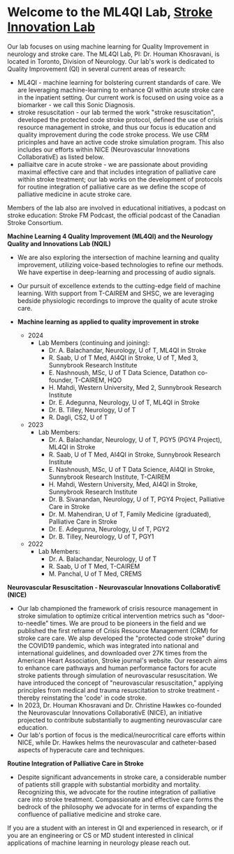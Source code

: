 # Welcome to the ML4QI Lab, [Stroke Innovation Lab](https://strokeinnovationlab.ca/)
Our lab focuses on using machine learning for Quality Improvement in neurology and stroke care. The ML4QI Lab, PI: Dr. Houman Khosravani, is located in Toronto, Division of Neurology. Our lab's work is dedicated to Quality Improvement (QI) in several current areas of research:

* ML4QI - machine learning for bolstering current standards of care. We are leveraging machine-learning to enhance QI within acute stroke care in the inpatient setting. Our current work is focused on using voice as a biomarker - we call this Sonic Diagnosis.
* stroke resuscitation - our lab termed the work "stroke resuscitation", developed the protected code stroke protocol, defined the use of crisis resource management in stroke, and thus our focus is education and quality improvement during the code stroke process. We use CRM pricinples and have an active code stroke simulation program. This also includes our efforts within NICE (Neurovascular Innovations CollaborativE) as listed below.
* palliaitve care in acute stroke - we are passionate about providing maximal effective care and that includes integration of palliative care within stroke treatment; our lab works on the development of protocols for routine integration of palliative care as we define the scope of palliative medicine in acute stroke care.

Members of the lab also are involved in educational initiatives, a podcast on stroke education: Stroke FM Podcast, the official podcast of the Canadian Stroke Consortium.

**Machine Learning 4 Quality Improvement (ML4QI) and the Neurology Quality and Innovations Lab (NQIL)**
* We are also exploring the intersection of machine learning and quality improvement, utilizing voice-based technologies to refine our methods. We have expertise in deep-learning and processing of audio signals.
* Our pursuit of excellence extends to the cutting-edge field of machine learning. With support from T-CAIREM and SHSC, we are leveraging bedside physiologic recordings to improve the quality of acute stroke care.

* **Machine learning as applied to quality improvement in stroke**
    * 2024
        * Lab Members (continuing and joining):
            * Dr. A. Balachandar, Neurology, U of T, ML4QI in Stroke
            * R. Saab, U of T Med, AI4QI in Stroke, U of T, Med 3, Sunnybrook Research Institute
            * E. Nashnoush, MSc, U of T Data Science, Datathon co-founder, T-CAIREM, HQO
            * H. Mahdi, Western University, Med 2, Sunnybrook Research Institute            
            * Dr. E. Adegunna, Neurology, U of T, ML4QI in Stroke
            * Dr. B. Tilley, Neurology, U of T
            * R. Dagli, CS2, U of T
    * 2023
        * Lab Members:
            * Dr. A. Balachandar, Neurology, U of T, PGY5 (PGY4 Project), ML4QI in Stroke
            * R. Saab, U of T Med, AI4QI in Stroke, Sunnybrook Research Institute
            * E. Nashnoush, MSc, U of T Data Science, AI4QI in Stroke, Sunnybrook Research Institute, T-CAIREM
            * H. Mahdi, Western University, Med, AI4QI in Stroke, Sunnybrook Research Institute
            * Dr. B. Sivanandan, Neurology, U of T, PGY4 Project, Palliative Care in Stroke
            * Dr. M. Mahendiran, U of T, Family Medicine (graduated), Palliative Care in Stroke
            * Dr. E. Adegunna, Neurology, U of T, PGY2
            * Dr. B. Tilley, Neurology, U of T, PGY1 
    * 2022
        * Lab Members:
            * Dr. A. Balachandar, Neurology, U of T
            * R. Saab, U of T Med, T-CAIREM
            * M. Panchal, U of T Med, CREMS

**Neurovascular Resuscitation - Neurovascular Innovations CollaborativE (NICE)**
* Our lab championed the framework of crisis resource management in stroke simulation to optimize critical intervention metrics such as "door-to-needle" times. We are proud to be pioneers in the field and we published the first reframe of Crisis Resource Management (CRM) for stroke care care. We alsp developed the "protected code stroke" during the COVID19 pandemic, which was integrated into national and international guidelines, and downloaded over 27K times from the American Heart Association, Stroke journal's website. Our research aims to enhance care pathways and human performance factors for acute stroke patients through simulation of neurovascular resuscitation. We have introduced the concept of "neurovascular resuscitation," applying principles from medical and trauma resuscitation to stroke treatment - thereby reinstating the 'code' in code stroke.
* In 2023, Dr. Houman Khosravani and Dr. Christine Hawkes co-founded the Neurovascular Innovations CollaborativE (NICE), an initiative projected to contribute substantially to augmenting neurovascular care education.
* Our lab's portion of focus is the medical/neurocritical care efforts within NICE, while Dr. Hawkes helms the neurovascular and catheter-based aspects of hyperacute care and techniques.

**Routine Integration of Palliative Care in Stroke**
* Despite significant advancements in stroke care, a considerable number of patients still grapple with substantial morbidity and mortality. Recognizing this, we advocate for the routine integration of palliative care into stroke treatment. Compassionate and effective care forms the bedrock of the philosophy we advocate for in terms of expanding the confluence of palliative medicine and stroke care.

If you are a student with an interest in QI and experienced in research, or if you are an engineering or CS or MD student interested in clinical applications of machine learning in neurology please reach out.
